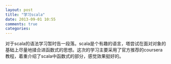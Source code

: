 ```yaml
---
layout: post
title: "学习scala"
date: 2013-09-01 10:55
comments: true
categories: 
---
```


对于scala的语法学习暂时告一段落。scala是个有趣的语言，塔尝试在面对对象的基础上尽量地揉合进函数式的思想。这次的学习主要采用了官方推荐的coursera教程，着重介绍了scala中函数式的部分，感觉效果挺好的。
